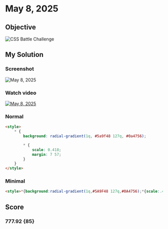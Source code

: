 # May 8, 2025

## Objective

![CSS Battle Challenge](https://firebasestorage.googleapis.com/v0/b/cssbattleapp.appspot.com/o/user%2Fe6YbeBahWNPT7VpE2rE2p85byxa2%2Ftargets%2Ftarget_60qXTrR.png?alt=media)

## My Solution

### Screenshot

![May 8, 2025](https://i.imgur.com/azqQX4H.jpeg)

### Watch video

[![May 8, 2025](https://upload.wikimedia.org/wikipedia/commons/b/b8/YouTube_Logo_2017.svg)](https://youtu.be/PC5dMakJ0MQ)

### Normal

```html
<style>
	* {
		background: radial-gradient(1q, #5a9f48 127q, #0a4756);

		* {
			scale: 0.418;
			margin: 7 57;
		}
	}
</style>
```

### Minimal

```html
<style>*{background:radial-gradient(1q,#5A9F48 127q,#0A4756);*{scale:.418;margin:7 57
```

## Score

### 777.92 {85}
